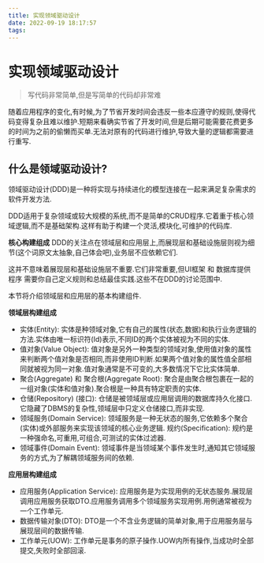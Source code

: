 ```yaml
---
title: 实现领域驱动设计
date: 2022-09-19 18:17:57
tags:
---
```

# 实现领域驱动设计

>写代码非常简单,但是写简单的代码却非常难

随着应用程序的变化,有时候,为了节省开发时间会违反一些本应遵守的规则,使得代码变得复杂且难以维护.短期来看确实节省了开发时间,但是后期可能需要花费更多的时间为之前的偷懒而买单.无法对原有的代码进行维护,导致大量的逻辑都需要进行重写.

## 什么是领域驱动设计?

领域驱动设计(DDD)是一种将实现与持续进化的模型连接在一起来满足复杂需求的软件开发方法.

DDD适用于复杂领域或较大规模的系统,而不是简单的CRUD程序.它着重于核心领域逻辑,而不是基础架构.这样有助于构建一个灵活,模块化,可维护的代码库.

**核心构建组成**
DDD的关注点在领域层和应用层上,而展现层和基础设施层则视为细节(这个词原文太抽象,自己体会吧),业务层不应依赖它们.

这并不意味着展现层和基础设施层不重要.它们非常重要,但UI框架 和 数据库提供程序 需要你自己定义规则和总结最佳实践.这些不在DDD的讨论范围中.

本节将介绍领域层和应用层的基本构建组件.

**领域层构建组成**
* 实体(Entity): 实体是种领域对象,它有自己的属性(状态,数据)和执行业务逻辑的方法.实体由唯一标识符(Id)表示,不同ID的两个实体被视为不同的实体.
* 值对象(Value Object): 值对象是另外一种类型的领域对象,使用值对象的属性来判断两个值对象是否相同,而非使用ID判断.如果两个值对象的属性值全部相同就被视为同一对象.值对象通常是不可变的,大多数情况下它比实体简单.
* 聚合(Aggregate) 和 聚合根(Aggregate Root): 聚合是由聚合根包裹在一起的一组对象(实体和值对象).聚合根是一种具有特定职责的实体.
* 仓储(Repository) (接口): 仓储是被领域层或应用层调用的数据库持久化接口.它隐藏了DBMS的复杂性,领域层中只定义仓储接口,而非实现.
* 领域服务(Domain Service): 领域服务是一种无状态的服务,它依赖多个聚合(实体)或外部服务来实现该领域的核心业务逻辑.
规约(Specification): 规约是一种强命名,可重用,可组合,可测试的实体过滤器.
* 领域事件(Domain Event): 领域事件是当领域某个事件发生时,通知其它领域服务的方式,为了解耦领域服务间的依赖.
  
**应用层构建组成**
* 应用服务(Application Service): 应用服务是为实现用例的无状态服务.展现层调用应用服务获取DTO.应用服务调用多个领域服务实现用例.用例通常被视为一个工作单元.
* 数据传输对象(DTO): DTO是一个不含业务逻辑的简单对象,用于应用服务层与展现层间的数据传输.
* 工作单元(UOW): 工作单元是事务的原子操作.UOW内所有操作,当成功时全部提交,失败时全部回滚.
